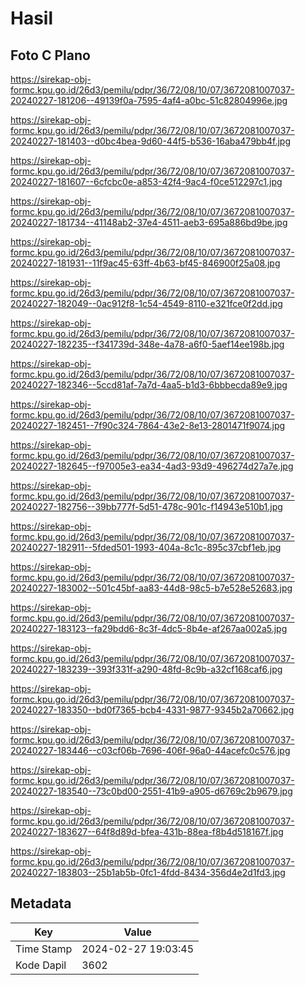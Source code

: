 # Hasil

## Foto C Plano

https://sirekap-obj-formc.kpu.go.id/26d3/pemilu/pdpr/36/72/08/10/07/3672081007037-20240227-181206--49139f0a-7595-4af4-a0bc-51c82804996e.jpg

https://sirekap-obj-formc.kpu.go.id/26d3/pemilu/pdpr/36/72/08/10/07/3672081007037-20240227-181403--d0bc4bea-9d60-44f5-b536-16aba479bb4f.jpg

https://sirekap-obj-formc.kpu.go.id/26d3/pemilu/pdpr/36/72/08/10/07/3672081007037-20240227-181607--6cfcbc0e-a853-42f4-9ac4-f0ce512297c1.jpg

https://sirekap-obj-formc.kpu.go.id/26d3/pemilu/pdpr/36/72/08/10/07/3672081007037-20240227-181734--41148ab2-37e4-4511-aeb3-695a886bd9be.jpg

https://sirekap-obj-formc.kpu.go.id/26d3/pemilu/pdpr/36/72/08/10/07/3672081007037-20240227-181931--11f9ac45-63ff-4b63-bf45-846900f25a08.jpg

https://sirekap-obj-formc.kpu.go.id/26d3/pemilu/pdpr/36/72/08/10/07/3672081007037-20240227-182049--0ac912f8-1c54-4549-8110-e321fce0f2dd.jpg

https://sirekap-obj-formc.kpu.go.id/26d3/pemilu/pdpr/36/72/08/10/07/3672081007037-20240227-182235--f341739d-348e-4a78-a6f0-5aef14ee198b.jpg

https://sirekap-obj-formc.kpu.go.id/26d3/pemilu/pdpr/36/72/08/10/07/3672081007037-20240227-182346--5ccd81af-7a7d-4aa5-b1d3-6bbbecda89e9.jpg

https://sirekap-obj-formc.kpu.go.id/26d3/pemilu/pdpr/36/72/08/10/07/3672081007037-20240227-182451--7f90c324-7864-43e2-8e13-2801471f9074.jpg

https://sirekap-obj-formc.kpu.go.id/26d3/pemilu/pdpr/36/72/08/10/07/3672081007037-20240227-182645--f97005e3-ea34-4ad3-93d9-496274d27a7e.jpg

https://sirekap-obj-formc.kpu.go.id/26d3/pemilu/pdpr/36/72/08/10/07/3672081007037-20240227-182756--39bb777f-5d51-478c-901c-f14943e510b1.jpg

https://sirekap-obj-formc.kpu.go.id/26d3/pemilu/pdpr/36/72/08/10/07/3672081007037-20240227-182911--5fded501-1993-404a-8c1c-895c37cbf1eb.jpg

https://sirekap-obj-formc.kpu.go.id/26d3/pemilu/pdpr/36/72/08/10/07/3672081007037-20240227-183002--501c45bf-aa83-44d8-98c5-b7e528e52683.jpg

https://sirekap-obj-formc.kpu.go.id/26d3/pemilu/pdpr/36/72/08/10/07/3672081007037-20240227-183123--fa29bdd6-8c3f-4dc5-8b4e-af267aa002a5.jpg

https://sirekap-obj-formc.kpu.go.id/26d3/pemilu/pdpr/36/72/08/10/07/3672081007037-20240227-183239--393f331f-a290-48fd-8c9b-a32cf168caf6.jpg

https://sirekap-obj-formc.kpu.go.id/26d3/pemilu/pdpr/36/72/08/10/07/3672081007037-20240227-183350--bd0f7365-bcb4-4331-9877-9345b2a70662.jpg

https://sirekap-obj-formc.kpu.go.id/26d3/pemilu/pdpr/36/72/08/10/07/3672081007037-20240227-183446--c03cf06b-7696-406f-96a0-44acefc0c576.jpg

https://sirekap-obj-formc.kpu.go.id/26d3/pemilu/pdpr/36/72/08/10/07/3672081007037-20240227-183540--73c0bd00-2551-41b9-a905-d6769c2b9679.jpg

https://sirekap-obj-formc.kpu.go.id/26d3/pemilu/pdpr/36/72/08/10/07/3672081007037-20240227-183627--64f8d89d-bfea-431b-88ea-f8b4d518167f.jpg

https://sirekap-obj-formc.kpu.go.id/26d3/pemilu/pdpr/36/72/08/10/07/3672081007037-20240227-183803--25b1ab5b-0fc1-4fdd-8434-356d4e2d1fd3.jpg


## Metadata

| Key        | Value               |
| ---------- | ------------------- |
| Time Stamp | 2024-02-27 19:03:45 |
| Kode Dapil | 3602                |



